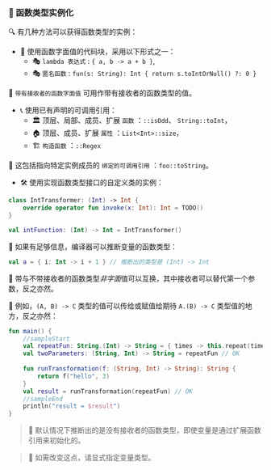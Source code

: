  
### 🌟 函数类型实例化

🔍 有几种方法可以获得函数类型的实例：

* 🧩 使用函数字面值的代码块，采用以下形式之一：
  * 🎭 `lambda 表达式` : `{ a, b -> a + b }`,
  * 🎭 `匿名函数` : `fun(s: String): Int { return s.toIntOrNull() ?: 0 }`

🔮 `带有接收者的函数字面值` 可用作带有接收者的函数类型的值。

* 📞 使用已有声明的可调用引用：
  * 🏛️ 顶层、局部、成员、扩展 `函数` ：`::isOdd`、 `String::toInt`，
  * 🏠 顶层、成员、扩展 `属性` ：`List<Int>::size`，
  * 🏗️ `构造函数` ：`::Regex`

🔗 这包括指向特定实例成员的 `绑定的可调用引用` ：`foo::toString`。

* 🛠️ 使用实现函数类型接口的自定义类的实例：

```kotlin
class IntTransformer: (Int) -> Int {
    override operator fun invoke(x: Int): Int = TODO()
}

val intFunction: (Int) -> Int = IntTransformer()
```

🧠 如果有足够信息，编译器可以推断变量的函数类型：

```kotlin
val a = { i: Int -> i + 1 } // 推断出的类型是 (Int) -> Int
```

🔄 带与不带接收者的函数类型*非字面*值可以互换，其中接收者可以替代第一个参数，反之亦然。

🔀 例如，`(A, B) -> C` 类型的值可以传给或赋值给期待 `A.(B) -> C` 类型值的地方，反之亦然：

```kotlin
fun main() {
    //sampleStart
    val repeatFun: String.(Int) -> String = { times -> this.repeat(times) }
    val twoParameters: (String, Int) -> String = repeatFun // OK
    
    fun runTransformation(f: (String, Int) -> String): String {
        return f("hello", 3)
    }
    val result = runTransformation(repeatFun) // OK
    //sampleEnd
    println("result = $result")
}
```

> 🚀 默认情况下推断出的是没有接收者的函数类型，即使变量是通过扩展函数引用来初始化的。

> 🔧 如需改变这点，请显式指定变量类型。